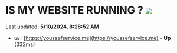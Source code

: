 # IS MY WEBSITE RUNNING ? [![](https://img.shields.io/static/v1?label=Sponsor&message=%E2%9D%A4&logo=GitHub&color=%23fe8e86)](https://github.com/sponsors/<username>)

Last updated: **5/10/2024, 8:28:52 AM**

- `GET` [https://youssefservice.me](https://youssefservice.me) - **Up** (332ms)

